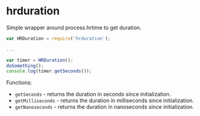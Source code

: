 hrduration
===========

Simple wrapper around process.hrtime to get duration.

````javascript
var HRDuration = require('hrduration');

...

var timer = HRDuration();
doSomething();
console.log(timer.getSeconds());
````

Functions:

* `getSeconds` - returns the duration in seconds since initialization.
* `getMilliseconds` - returns the duration in milliseconds since initialization.
* `getNanoseconds` - returns the duration in nanoseconds since initialization.
